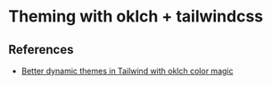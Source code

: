 # Theming with oklch + tailwindcss

## References

- [Better dynamic themes in Tailwind with oklch color magic](https://evilmartians.com/chronicles/better-dynamic-themes-in-tailwind-with-oklch-color-magic)
